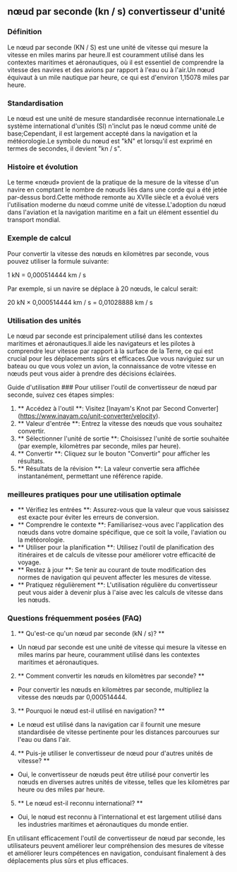 ## nœud par seconde (kn / s) convertisseur d'unité

### Définition
Le nœud par seconde (KN / S) est une unité de vitesse qui mesure la vitesse en miles marins par heure.Il est couramment utilisé dans les contextes maritimes et aéronautiques, où il est essentiel de comprendre la vitesse des navires et des avions par rapport à l'eau ou à l'air.Un nœud équivaut à un mile nautique par heure, ce qui est d'environ 1,15078 miles par heure.

### Standardisation
Le nœud est une unité de mesure standardisée reconnue internationale.Le système international d'unités (SI) n'inclut pas le nœud comme unité de base;Cependant, il est largement accepté dans la navigation et la météorologie.Le symbole du nœud est "kN" et lorsqu'il est exprimé en termes de secondes, il devient "kn / s".

### Histoire et évolution
Le terme «nœud» provient de la pratique de la mesure de la vitesse d'un navire en comptant le nombre de nœuds liés dans une corde qui a été jetée par-dessus bord.Cette méthode remonte au XVIIe siècle et a évolué vers l'utilisation moderne du nœud comme unité de vitesse.L'adoption du nœud dans l'aviation et la navigation maritime en a fait un élément essentiel du transport mondial.

### Exemple de calcul
Pour convertir la vitesse des nœuds en kilomètres par seconde, vous pouvez utiliser la formule suivante:

1 kN = 0,000514444 km / s

Par exemple, si un navire se déplace à 20 nœuds, le calcul serait:

20 kN × 0,000514444 km / s = 0,01028888 km / s

### Utilisation des unités
Le nœud par seconde est principalement utilisé dans les contextes maritimes et aéronautiques.Il aide les navigateurs et les pilotes à comprendre leur vitesse par rapport à la surface de la Terre, ce qui est crucial pour les déplacements sûrs et efficaces.Que vous naviguiez sur un bateau ou que vous volez un avion, la connaissance de votre vitesse en nœuds peut vous aider à prendre des décisions éclairées.

Guide d'utilisation ###
Pour utiliser l'outil de convertisseur de nœud par seconde, suivez ces étapes simples:

1. ** Accédez à l'outil **: Visitez [Inayam's Knot par Second Converter] (https://www.inayam.co/unit-converter/velocity).
2. ** Valeur d'entrée **: Entrez la vitesse des nœuds que vous souhaitez convertir.
3. ** Sélectionner l'unité de sortie **: Choisissez l'unité de sortie souhaitée (par exemple, kilomètres par seconde, miles par heure).
4. ** Convertir **: Cliquez sur le bouton "Convertir" pour afficher les résultats.
5. ** Résultats de la révision **: La valeur convertie sera affichée instantanément, permettant une référence rapide.

### meilleures pratiques pour une utilisation optimale
- ** Vérifiez les entrées **: Assurez-vous que la valeur que vous saisissez est exacte pour éviter les erreurs de conversion.
- ** Comprendre le contexte **: Familiarisez-vous avec l'application des nœuds dans votre domaine spécifique, que ce soit la voile, l'aviation ou la météorologie.
- ** Utiliser pour la planification **: Utilisez l'outil de planification des itinéraires et de calculs de vitesse pour améliorer votre efficacité de voyage.
- ** Restez à jour **: Se tenir au courant de toute modification des normes de navigation qui peuvent affecter les mesures de vitesse.
- ** Pratiquez régulièrement **: L'utilisation régulière du convertisseur peut vous aider à devenir plus à l'aise avec les calculs de vitesse dans les nœuds.

### Questions fréquemment posées (FAQ)

1. ** Qu'est-ce qu'un nœud par seconde (kN / s)? **
- Un nœud par seconde est une unité de vitesse qui mesure la vitesse en miles marins par heure, couramment utilisé dans les contextes maritimes et aéronautiques.

2. ** Comment convertir les nœuds en kilomètres par seconde? **
- Pour convertir les nœuds en kilomètres par seconde, multipliez la vitesse des nœuds par 0,000514444.

3. ** Pourquoi le nœud est-il utilisé en navigation? **
- Le nœud est utilisé dans la navigation car il fournit une mesure standardisée de vitesse pertinente pour les distances parcourues sur l'eau ou dans l'air.

4. ** Puis-je utiliser le convertisseur de nœud pour d'autres unités de vitesse? **
- Oui, le convertisseur de nœuds peut être utilisé pour convertir les nœuds en diverses autres unités de vitesse, telles que les kilomètres par heure ou des miles par heure.

5. ** Le nœud est-il reconnu international? **
- Oui, le nœud est reconnu à l'international et est largement utilisé dans les industries maritimes et aéronautiques du monde entier.

En utilisant efficacement l'outil de convertisseur de nœud par seconde, les utilisateurs peuvent améliorer leur compréhension des mesures de vitesse et améliorer leurs compétences en navigation, conduisant finalement à des déplacements plus sûrs et plus efficaces.